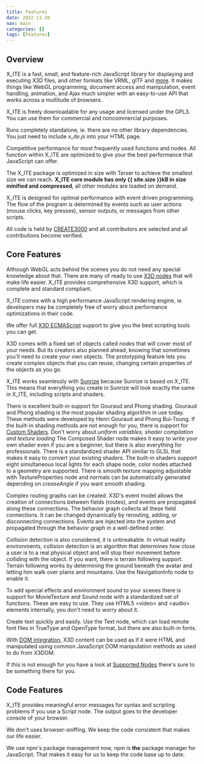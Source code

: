 ```yaml
---
title: Features
date: 2022-11-28
nav: main
categories: []
tags: [Features]
---
```

## Overview

X_ITE is a fast, small, and feature-rich JavaScript library for displaying and executing X3D files, and other formats like VRML, glTF and [more](/x_ite/#supported-file-formats). It makes things like WebGL programming, document access and manipulation, event handling, animation, and Ajax much simpler with an easy-to-use API that works across a multitude of browsers.

X_ITE is freely downloadable for any usage and licensed under the GPL3. You can use them for commercial and noncommercial purposes.

Runs completely standalone, ie. there are no other library dependencies. You just need to include *x_ite.js* into your HTML page.

Competitive performance for most frequently used functions and nodes. All function within X_ITE are optimized to give your the best performance that JavaScript can offer.

The X_ITE package is optimized in size with Terser to achieve the smallest size we can reach. **X_ITE core module has only {{ site.size }}kB in size minified and compressed**, all other modules are loaded on demand.

X_ITE is designed for optimal performance with event driven programming. The flow of the program is determined by events such as user actions (mouse clicks, key presses), sensor outputs, or messages from other scripts.

All code is held by [CREATE3000](https://github.com/create3000) and all contributors are selected and all contributions become verified.

## Core Features

Although WebGL acts behind the scenes you do not need any special knowledge about that. There are many of ready to use [X3D nodes](/x_ite/supported-nodes/) that will make life easier. X_ITE provides comprehensive X3D support, which is complete and standard compliant.

X_ITE comes with a high performance JavaScript rendering engine, ie. developers may be completely free of worry about performance optimizations in their code.

We offer full [X3D ECMAScript](/x_ite/reference/ecmascript-object-and-function-definitions/) support to give you the best scripting tools you can get.

X3D comes with a fixed set of objects called *nodes* that will cover most of your needs. But its creators also planned ahead, knowing that sometimes you'll need to create your own objects. The prototyping feature lets you create complex objects that you can reuse, changing certain properties of the objects as you go.

X_ITE works seamlessly with [Sunrize](https://create3000.github.io/sunrize/) because Sunrize is based on X_ITE. This means that everything you create in Sunrize will look exactly the same in X_ITE, including scripts and shaders.

There is excellent built-in support for Gouraud and Phong shading. Gouraud and Phong shading is the most popular shading algorithm in use today. These methods were developed by Henri Gouraud and Phong Bui-Toung. If the built-in shading methods are not enough for you, there is support for [Custom Shaders](/x_ite/custom-shaders/). Don't worry about *uniform variables, shader compilation and texture loading* The Composed Shader node makes it easy to write your own shader even if you are a beginner, but there is also everything for professionals. There is a standardized shader API similar to GLSL that makes it easy to convert your existing shaders. The built-in shaders support eight simultaneous local lights for each shape node, color nodes attached to a geometry are supported. There is smooth texture mapping adjustable with TextureProperties node and normals can be automatically generated depending on *creaseAngle* if you want smooth shading.

Complex routing graphs can be created. X3D's event model allows the creation of connections between fields (routes), and events are propagated along these connections. The behavior graph collects all these field connections. It can be changed dynamically by rerouting, adding, or disconnecting connections. Events are injected into the system and propagated through the behavior graph in a well-defined order.

Collision detection is also considered, it is unbreakable. In virtual reality environments, collision detection is an algorithm that determines how close a user is to a real physical object and will stop their movement before colliding with the object. If you want, there is terrain following support. Terrain following works by determining the ground beneath the avatar and letting him walk over plains and mountains. Use the NavigationInfo node to enable it.

To add special effects and environment sound to your scenes there is support for MovieTexture and Sound node with a standardized set of functions. These are easy to use. They use HTML5 \<video\> and \<audio\> elements internally, you don't need to worry about it.

Create text quickly and easily. Use the Text node, which can load remote font files in TrueType and OpenType format, but there are also built-in fonts.

With [DOM integration](/x_ite/dom-integration/), X3D content can be used as if it were HTML and manipulated using common JavaScript DOM manipulation methods as used to do from X3DOM.

If this is not enough for you have a look at [Supported Nodes](/x_ite/supported-nodes/) there's sure to be something there for you.

## Code Features

X_ITE provides meaningful error messages for syntax and scripting problems if you use a Script node. The output goes to the developer console of your browser.

We don't uses browser-sniffing. We keep the code consistent that makes our life easier.

We use npm's package management now, npm is **the** package manager for JavaScript. That makes it easy for us to keep the code base up to date.
